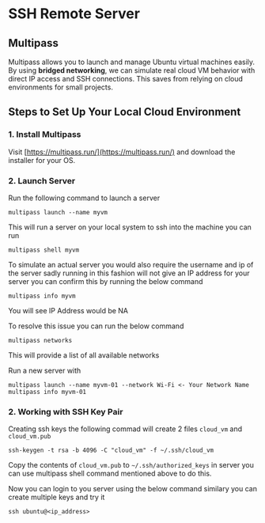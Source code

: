 # SSH Remote Server

## Multipass

Multipass allows you to launch and manage Ubuntu virtual machines easily. By using **bridged networking**, we can simulate real cloud VM behavior with direct IP access and SSH connections. This saves from relying on cloud environments for small projects.


## Steps to Set Up Your Local Cloud Environment

### 1. Install Multipass

Visit [https://multipass.run/](https://multipass.run/) and download the installer for your OS.


### 2. Launch Server


Run the following command to launch a server

```
multipass launch --name myvm
```
This will run a server on your local system to ssh into the machine you can run

```
multipass shell myvm
```

To simulate an actual server you would also require the username and ip of the server sadly running in this fashion will not give an IP address for your server you can confirm this by running the below command

```
multipass info myvm
```
You will see IP Address would be NA

To resolve this issue you can run the below command

```
multipass networks
```
This will provide a list of all available networks

Run a new server with 

```
multipass launch --name myvm-01 --network Wi-Fi <- Your Network Name
multipass info myvm-01
```
### 2. Working with SSH Key Pair

Creating ssh keys the following commad will create 2 files `cloud_vm` and `cloud_vm.pub`

```
ssh-keygen -t rsa -b 4096 -C "cloud_vm" -f ~/.ssh/cloud_vm
```

Copy the contents of `cloud_vm.pub` to `~/.ssh/authorized_keys` in server you can use multipass shell command mentioned above to do this.

Now you can login to you server using the below command similary you can create multiple keys and try it

```
ssh ubuntu@<ip_address>
```



